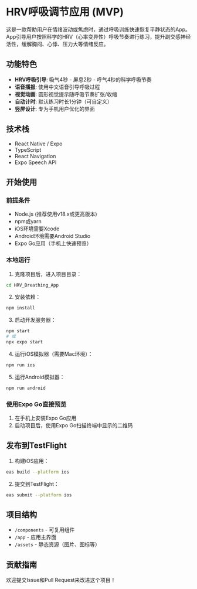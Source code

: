 # HRV呼吸调节应用 (MVP)

这是一款帮助用户在情绪波动或焦虑时，通过呼吸训练快速恢复平静状态的App。App引导用户按照科学的HRV（心率变异性）呼吸节奏进行练习，提升副交感神经活性，缓解胸闷、心悸、压力大等情绪反应。

## 功能特色

- **HRV呼吸引导**: 吸气4秒 - 屏息2秒 - 呼气4秒的科学呼吸节奏
- **语音播报**: 使用中文语音引导呼吸过程
- **视觉动画**: 圆形视觉提示随呼吸节奏扩张/收缩
- **自动计时**: 默认练习时长1分钟（可自定义）
- **竖屏设计**: 专为手机用户优化的界面

## 技术栈

- React Native / Expo
- TypeScript
- React Navigation
- Expo Speech API

## 开始使用

### 前提条件

- Node.js (推荐使用v18.x或更高版本)
- npm或yarn
- iOS环境需要Xcode
- Android环境需要Android Studio
- Expo Go应用（手机上快速预览）

### 本地运行

1. 克隆项目后，进入项目目录：

```bash
cd HRV_Breathing_App
```

2. 安装依赖：

```bash
npm install
```

3. 启动开发服务器：

```bash
npm start
# 或
npx expo start
```

4. 运行iOS模拟器（需要Mac环境）：

```bash
npm run ios
```

5. 运行Android模拟器：

```bash
npm run android
```

### 使用Expo Go直接预览

1. 在手机上安装Expo Go应用
2. 启动项目后，使用Expo Go扫描终端中显示的二维码

## 发布到TestFlight

1. 构建iOS应用：

```bash
eas build --platform ios
```

2. 提交到TestFlight：

```bash
eas submit --platform ios
```

## 项目结构

- `/components` - 可复用组件
- `/app` - 应用主界面
- `/assets` - 静态资源（图片、图标等）

## 贡献指南

欢迎提交Issue和Pull Request来改进这个项目！
